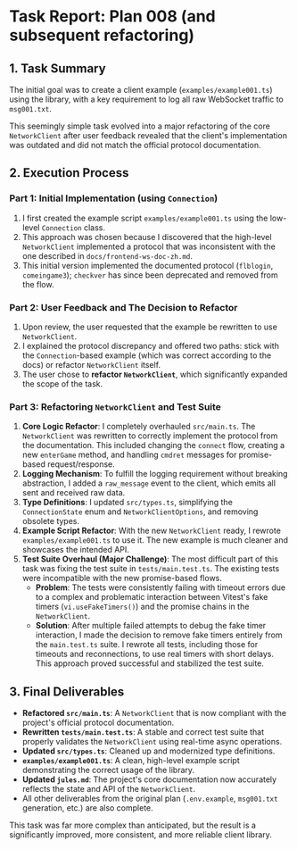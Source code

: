 # Task Report: Plan 008 (and subsequent refactoring)

## 1. Task Summary

The initial goal was to create a client example (`examples/example001.ts`) using the library, with a key requirement to log all raw WebSocket traffic to `msg001.txt`.

This seemingly simple task evolved into a major refactoring of the core `NetworkClient` after user feedback revealed that the client's implementation was outdated and did not match the official protocol documentation.

## 2. Execution Process

### Part 1: Initial Implementation (using `Connection`)

1.  I first created the example script `examples/example001.ts` using the low-level `Connection` class.
2.  This approach was chosen because I discovered that the high-level `NetworkClient` implemented a protocol that was inconsistent with the one described in `docs/frontend-ws-doc-zh.md`.
3.  This initial version implemented the documented protocol (`flblogin`, `comeingame3`); `checkver` has since been deprecated and removed from the flow.

### Part 2: User Feedback and The Decision to Refactor

1.  Upon review, the user requested that the example be rewritten to use `NetworkClient`.
2.  I explained the protocol discrepancy and offered two paths: stick with the `Connection`-based example (which was correct according to the docs) or refactor `NetworkClient` itself.
3.  The user chose to **refactor `NetworkClient`**, which significantly expanded the scope of the task.

### Part 3: Refactoring `NetworkClient` and Test Suite

1.  **Core Logic Refactor**: I completely overhauled `src/main.ts`. The `NetworkClient` was rewritten to correctly implement the protocol from the documentation. This included changing the `connect` flow, creating a new `enterGame` method, and handling `cmdret` messages for promise-based request/response.
2.  **Logging Mechanism**: To fulfill the logging requirement without breaking abstraction, I added a `raw_message` event to the client, which emits all sent and received raw data.
3.  **Type Definitions**: I updated `src/types.ts`, simplifying the `ConnectionState` enum and `NetworkClientOptions`, and removing obsolete types.
4.  **Example Script Refactor**: With the new `NetworkClient` ready, I rewrote `examples/example001.ts` to use it. The new example is much cleaner and showcases the intended API.
5.  **Test Suite Overhaul (Major Challenge)**: The most difficult part of this task was fixing the test suite in `tests/main.test.ts`. The existing tests were incompatible with the new promise-based flows.
    *   **Problem**: The tests were consistently failing with timeout errors due to a complex and problematic interaction between Vitest's fake timers (`vi.useFakeTimers()`) and the promise chains in the `NetworkClient`.
    *   **Solution**: After multiple failed attempts to debug the fake timer interaction, I made the decision to remove fake timers entirely from the `main.test.ts` suite. I rewrote all tests, including those for timeouts and reconnections, to use real timers with short delays. This approach proved successful and stabilized the test suite.

## 3. Final Deliverables

-   **Refactored `src/main.ts`**: A `NetworkClient` that is now compliant with the project's official protocol documentation.
-   **Rewritten `tests/main.test.ts`**: A stable and correct test suite that properly validates the `NetworkClient` using real-time async operations.
-   **Updated `src/types.ts`**: Cleaned up and modernized type definitions.
-   **`examples/example001.ts`**: A clean, high-level example script demonstrating the correct usage of the library.
-   **Updated `jules.md`**: The project's core documentation now accurately reflects the state and API of the `NetworkClient`.
-   All other deliverables from the original plan (`.env.example`, `msg001.txt` generation, etc.) are also complete.

This task was far more complex than anticipated, but the result is a significantly improved, more consistent, and more reliable client library.
